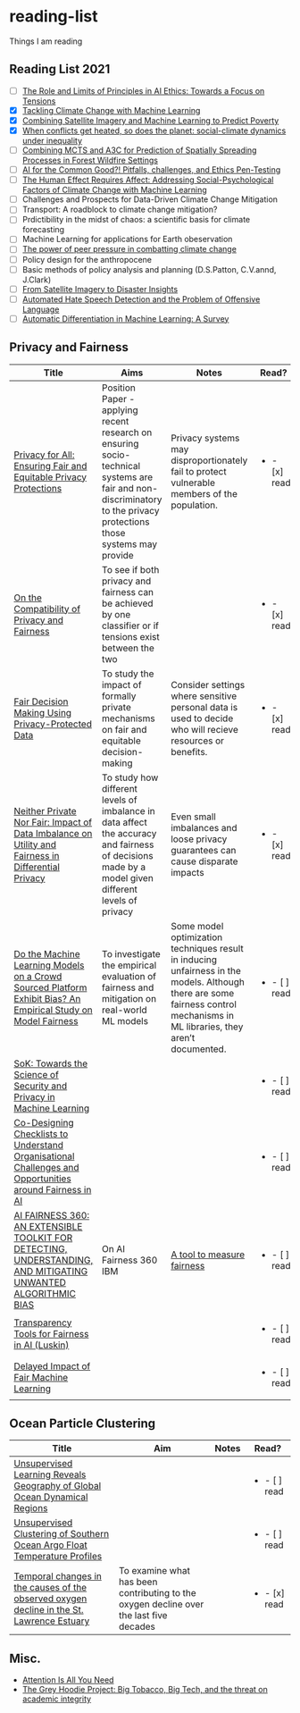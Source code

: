 # reading-list

Things I am reading 

## Reading List 2021

- [ ] [The Role and Limits of Principles in AI Ethics: Towards a Focus on Tensions](https://dl.acm.org/doi/pdf/10.1145/3306618.3314289)
- [x] [Tackling Climate Change with Machine Learning](https://arxiv.org/pdf/1906.05433.pdf)
- [x]  [Combining Satellite Imagery and Machine Learning to Predict Poverty](http://science.sciencemag.org/content/353/6301/790.long)
- [x] [When conflicts get heated, so does the planet: social-climate dynamics under inequality](https://www.biorxiv.org/content/10.1101/2020.09.15.298760v1)
- [ ] [Combining MCTS and A3C for Prediction of Spatially Spreading Processes in Forest Wildfire Settings](https://uwaterloo.ca/scholar/sites/ca.scholar/files/mcrowley/files/Canadian_AI_forestfire_2.pdf)
- [ ] [AI for the Common Good?! Pitfalls, challenges, and Ethics Pen-Testing](https://arxiv.org/pdf/1810.12847.pdf)
- [ ] [The Human Effect Requires Affect: Addressing Social-Psychological Factors of Climate Change with Machine Learning](https://www.climatechange.ai/papers/neurips2020/76)
- [ ] Challenges and Prospects for Data-Driven Climate Change Mitigation
- [ ] Transport: A roadblock to climate change mitigation?
- [ ] Prdictibility in the midst of chaos: a scientific basis for climate forecasting
- [ ] Machine Learning for applications for Earth obeservation
- [ ] [The power of peer pressure in combatting climate change](https://www.greenbiz.com/blog/2010/01/19/power-peer-pressure-combatting-climate-change)
- [ ] Policy design for the anthropocene
- [ ] Basic methods of policy analysis and planning (D.S.Patton, C.V.annd, J.Clark)
- [ ] [From Satellite Imagery to Disaster Insights](https://aiforsocialgood.github.io/2018/pdfs/track1/23-From_Satellite_Imagery_to_Disaster_Insights.pdf)
- [ ] [Automated Hate Speech Detection and the Problem of Offensive Language](https://aiforsocialgood.github.io/2018/pdfs/track1/23-From_Satellite_Imagery_to_Disaster_Insights.pdf)
- [ ] [Automatic Differentiation in Machine Learning: A Survey](https://arxiv.org/abs/1502.05767)

## Privacy and Fairness

Title | Aims | Notes | Read?
--- | --- | --- | ---
[Privacy for All: Ensuring Fair and Equitable Privacy Protections](http://proceedings.mlr.press/v81/ekstrand18a/ekstrand18a.pdf) | Position Paper - applying recent research on ensuring socio-technical systems are fair and non-discriminatory to the privacy protections those systems may provide | Privacy systems may disproportionately fail to protect vulnerable members of the population. | <ul><li>- [x] read</li></ul>
[On the Compatibility of Privacy and Fairness](https://cpb-us-w2.wpmucdn.com/sites.gatech.edu/dist/c/679/files/2019/03/FairPrivate.pdf) | To see if both privacy and fairness can be achieved by one classifier or if tensions exist between the two | | <ul><li>- [x] read</li></ul>
[Fair Decision Making Using Privacy-Protected Data](https://arxiv.org/pdf/1905.12744.pdf) | To study the impact of formally private mechanisms on fair and equitable decision-making | Consider settings where sensitive personal data is used to decide who will recieve resources or benefits. | <ul><li>- [x] read</li></ul>
[Neither Private Nor Fair: Impact of Data Imbalance on Utility and Fairness in Differential Privacy](https://arxiv.org/pdf/2009.06389.pdf) | To study how different levels of imbalance in data affect the accuracy and fairness of decisions made by a model given different levels of privacy | Even small imbalances and loose privacy guarantees can cause disparate impacts | <ul><li>- [x] read</li></ul>
[Do the Machine Learning Models on a Crowd Sourced Platform Exhibit Bias? An Empirical Study on Model Fairness](https://arxiv.org/pdf/2005.12379.pdf) | To investigate the empirical evaluation of fairness and mitigation on real-world ML models | Some model optimization techniques result in inducing unfairness in the models. Although there are some fairness control mechanisms in ML libraries, they aren’t documented. | <ul><li>- [ ] read</li></ul>
[SoK: Towards the Science of Security and Privacy in Machine Learning](https://arxiv.org/pdf/1611.03814.pdf) | | | <ul><li>- [ ] read</li></ul>
[Co-Designing Checklists to Understand Organisational Challenges and Opportunities around Fairness in AI](http://www.jennwv.com/papers/checklists.pdf) | | | <ul><li>- [ ] read</li></ul>
[AI FAIRNESS 360: AN EXTENSIBLE TOOLKIT FOR DETECTING, UNDERSTANDING, AND MITIGATING UNWANTED ALGORITHMIC BIAS](https://arxiv.org/pdf/1810.01943.pdf) | On AI Fairness 360 IBM | [A tool to measure fairness](https://aif360.mybluemix.net/) | <ul><li>- [ ] read</li></ul>
[Transparency Tools for Fairness in AI (Luskin)](https://arxiv.org/abs/2007.04484) | | | <ul><li>- [ ] read</li></ul>
[Delayed Impact of Fair Machine Learning](https://bair.berkeley.edu/blog/2018/05/17/delayed-impact/?source=post_page---------------------------) | | | <ul><li>- [ ] read</li></ul>

## Ocean Particle Clustering

Title | Aim | Notes | Read?
--- | --- | --- | ---
[Unsupervised Learning Reveals Geography of Global Ocean Dynamical Regions](https://agupubs.onlinelibrary.wiley.com/doi/full/10.1029/2018EA000519) | | | <ul><li>- [ ] read</li></ul>
[Unsupervised Clustering of Southern Ocean Argo Float Temperature Profiles](https://agupubs.onlinelibrary.wiley.com/doi/full/10.1029/2018JC014629) | | | <ul><li>- [ ] read</li></ul>
[Temporal changes in the causes of the observed oxygen decline in the St. Lawrence Estuary](https://agupubs.onlinelibrary.wiley.com/doi/abs/10.1029/2020JC016577) | To examine what has been contributing to the oxygen decline over the last five decades | | <ul><li>- [x] read</li></ul> 

## Misc.
- [Attention Is All You Need](https://arxiv.org/abs/1706.03762)
- [The Grey Hoodie Project: Big Tobacco, Big Tech, and the threat
on academic integrity](https://arxiv.org/pdf/2009.13676.pdf)
